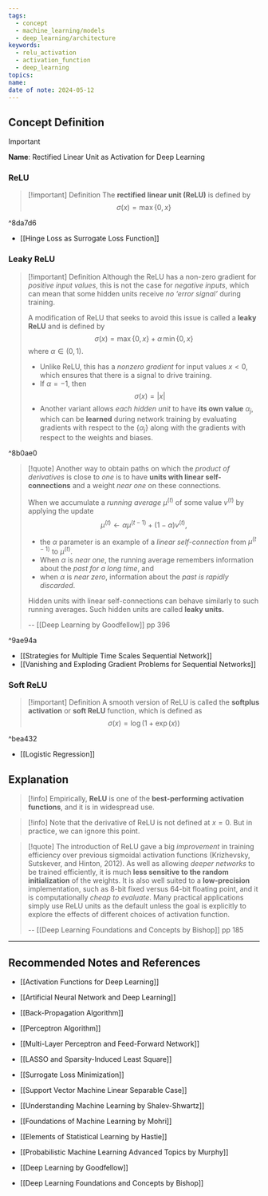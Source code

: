 ```yaml
---
tags:
  - concept
  - machine_learning/models
  - deep_learning/architecture
keywords:
  - relu_activation
  - activation_function
  - deep_learning
topics: 
name: 
date of note: 2024-05-12
---
```


## Concept Definition

>[!important]
>**Name**: Rectified Linear Unit as Activation for Deep Learning

### ReLU


>[!important] Definition
>The **rectified linear unit (ReLU)** is defined by
>$$
>\sigma(x) = \max\left\{ 0, x \right\} 
>$$

^8da7d6

- [[Hinge Loss as Surrogate Loss Function]]

### Leaky ReLU

>[!important] Definition
>Although the ReLU has a non-zero gradient for *positive input values*, this is not the case for *negative inputs*, which can mean that some hidden units receive *no ‘error signal’* during training.
>
>A modification of ReLU that seeks to avoid this issue is called a **leaky ReLU** and is defined by
>$$
>\sigma(x) = \max\left\{ 0, x \right\} + \alpha\,\min\left\{ 0, x \right\}  
>$$
>where $\alpha \in (0,1).$
>- Unlike ReLU, this has a *nonzero gradient* for input values $x < 0$, which ensures that there is a signal to drive training.
>- If $\alpha=-1$, then $$\sigma(x) = \lvert x \rvert $$
>- Another variant allows *each hidden unit* to have **its own value** $\alpha_{j}$, which can be **learned** during network training by evaluating gradients with respect to the $\left\{ \alpha_{j} \right\}$ along with the gradients with respect to the weights and biases.

^8b0ae0

>[!quote]
>Another way to obtain paths on which the *product of derivatives* is close to *one* is to have **units with linear self-connections** and a weight *near one* on these connections.
>
>When we accumulate a *running average* $\mu^{(t)}$ of some value $v^{(t)}$ by applying the update $$\mu^{(t)} \leftarrow \alpha\mu^{(t−1)} + (1 − \alpha)v^{(t)},$$ 
>- the $\alpha$ parameter is an example of a *linear self-connection* from $\mu^{(t−1)}$ to $\mu^{(t)}$. 
>- When $\alpha$ is *near one*, the running average remembers information about the *past for a long time*, and 
>- when $\alpha$ is *near zero*, information about the *past is rapidly discarded*. 
>
>Hidden units with linear self-connections can behave similarly to such running averages. Such hidden units are called **leaky units.**
>
>-- [[Deep Learning by Goodfellow]] pp 396

^9ae94a

- [[Strategies for Multiple Time Scales Sequential Network]]
- [[Vanishing and Exploding Gradient Problems for Sequential Networks]]

### Soft ReLU

>[!important] Definition
>A smooth version of ReLU is called the **softplus activation** or **soft ReLU** function, which is defined as 
>$$
>\sigma(x) = \log \left(1 + \exp(x)\right)
>$$

^bea432

- [[Logistic Regression]]




## Explanation

>[!info]
>Empirically, **ReLU** is one of the **best-performing activation functions**, and it is in widespread use.

>[!info] 
>Note that the derivative of ReLU is not defined at $x=0$. But in practice, we can ignore this point.

>[!quote]
>The introduction of ReLU gave a big *improvement* in training efficiency over previous sigmoidal activation functions (Krizhevsky, Sutskever, and Hinton, 2012). As well as allowing *deeper networks* to be trained efficiently, it is much **less sensitive to the random initialization** of the weights. It is also well suited to a **low-precision** implementation, such as 8-bit fixed versus 64-bit floating point, and it is computationally *cheap to evaluate*. Many practical applications simply use ReLU units as the default unless the goal is explicitly to explore the effects of different choices of activation function.
>
>-- [[Deep Learning Foundations and Concepts by Bishop]] pp 185





-----------
##  Recommended Notes and References


- [[Activation Functions for Deep Learning]]
- [[Artificial Neural Network and Deep Learning]]
- [[Back-Propagation Algorithm]]
- [[Perceptron Algorithm]]
- [[Multi-Layer Perceptron and Feed-Forward Network]]

- [[LASSO and Sparsity-Induced Least Square]]
- [[Surrogate Loss Minimization]]
- [[Support Vector Machine Linear Separable Case]]


- [[Understanding Machine Learning by Shalev-Shwartz]]
- [[Foundations of Machine Learning by Mohri]]
- [[Elements of Statistical Learning by Hastie]]

- [[Probabilistic Machine Learning Advanced Topics by Murphy]]
- [[Deep Learning by Goodfellow]] 
- [[Deep Learning Foundations and Concepts by Bishop]] 